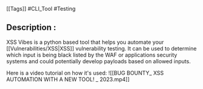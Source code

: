 [[Tags]] #CLI_Tool #Testing 

## Description :

XSS Vibes is a python based tool that helps you automate your [[Vulnerabilities/XSS|XSS]] vulnerability testing.
It can be used to determine which input is being black listed by the WAF or applications security systems and could potentially develop payloads based on allowed inputs.

Here is a video tutorial on how it's used:
![[BUG BOUNTY_  XSS AUTOMATION WITH A NEW TOOL! _ 2023.mp4]]


